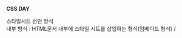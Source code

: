<b>CSS DAY</b> <br>


스타일시트 선언 방식 <br>
내부 방식 : HTML문서 내부에 스타일 시트를 삽입하는 형식(임베디드 형식) / <style> 태그 안에 스타일시트를 명세 <br>
외부 방식 : HTML 문서 외부에 독립된 스타일 시트 파일을 작성하여 연결하는 형식(링크 형식) / <link> 태그를 통해 외부 CSS3 파일을 연결  <br>
인라인 방식 : HTML5 문서 안의 각 엘리먼트에 속성으로 스타일을 끼어 넣는 형식 / HTML5 태그 안에 style 속성을 설정 <br>
임포트 방식 : 스타일시트 안에서 또 다른 스타일 시트 파일을 포함시키는 방식 / 스타일 시트 안에 #@import 규칙을 사용하여 외부 CSS3 파일을 포함 <br>


스타일 적용의 우선 순위 <br>
인라인 방식 > 내부 방식 > 외부 방식 > 임포트 방식 <br>

아이디 선택자 > 클래스 선택자 > 계층 선택자 > 태그 선책자 <br>

==================================================================================

웹의 구동 방식 

 <img width="450" alt="스크린샷 2020-04-14 오전 10 20 57" src="https://user-images.githubusercontent.com/54971846/79175817-ac77f600-7e39-11ea-9253-4fe14674a24b.png"> <br>

<h6>출처 : https://kookyungmin.github.io/server/2018/08/05/s_note_01/</h6>

웹 애플리케이션은 다음과 같이 동작한다. 만약 사용자가 www.kookyoung.com 사이트에 접속을 요청한다고 하면, 
원래는 IP주소로 서버에 접속해야 하지만! 도메인 이름으로도 접속이 가능하다. 
이를 가능하게 해주는 것이 DNS(Domain Name Server)이고, DNS에는 IP와 도메인 네임이 매핑되어 있다.

<h6>ex) 웹 브라우저(Chrome 등)에 사용자가 http://www.koohkyung.com를 입력하면, 웹 브라우저는 dns에 매핑된 Ip주소를 요청하고, dns는 웹브라우저에게 매핑된 IP주소(192.168.0.1)를 전해줍니다.</h6>

참고로 HTTP(Hypertext Transfer Protocol)는 하이퍼텍스트 전송 규약으로 <b>클라이언트와 서버가 서로 통신할 수 있게</b> 하기 위한 언어를 정의하는 어플리케이션 규약 이다. 

DNS 에서 IP주소를 받으면, 웹 브라우저는 Web Server에 IP 주소(192.168.0.1)로 웹 서버에 접속요청을 보냅니다. 
그 요청은 WAS를 거쳐 DB로 이동하고 요청된 파일을 DB에서 가져옵니다!  

그리고 그 파일은 다시 WAS를 거쳐 웹서버를 통해 웹브라우저에게 전달된다. 

<h3>Web Server 와 WAS</h3>

Web Server <br > 
웹 서버는 클라이언트가 웹 브라우저에게 서버에 페이지 요청을 하면 웹 서버에서 요청을 받아 정적 페이지(html .jpeg .css)등을 제공하는 서버이다. 
대표적인 웹 서버에는 Apache, NGINX와 Window 전용 웹 서버인 IIS가 있다. 

WAS(Web Application Sever) 
WAS는 html만으로 할 수 없는 데이터베이스 조회나 다양한 로직처리 같은 동적인 컨텐츠를 제공하기 위해 만들어진 애플리케이션 서버이다. 
대표적인 WAS에는 Tomcat, Jeus, JBoss, Web Sphere가 있다. 

web sever 와 was의 가장 큰 차이는 이 컨테이너 기능이 가능하냐(동적 기능)이다. 






